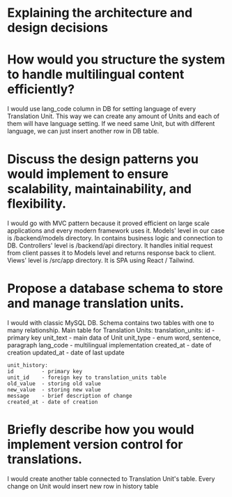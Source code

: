 # Explaining the architecture and design decisions

# How would you structure the system to handle multilingual content efficiently?
I would use lang_code column in DB for setting language of every Translation Unit.
This way we can create any amount of Units and each of them will have language setting.
If we need same Unit, but with different language, we can just insert another row in DB table.

# Discuss the design patterns you would implement to ensure scalability, maintainability, and flexibility.
I would go with MVC pattern because it proved efficient on large scale applications and every modern framework uses it.
Models' level in our case is /backend/models directory. In contains business logic and connection to DB.
Controllers' level is /backend/api directory. It handles initial request from client passes it to Models level and returns response back to client.
Views' level is /src/app directory. It is SPA using React / Tailwind.

# Propose a database schema to store and manage translation units.
I would with classic MySQL DB. Schema contains two tables with one to many relationship.
Main table for Translation Units:
    translation_units:
    id - primary key
    unit_text  - main data of Unit
    unit_type  - enum word, sentence, paragraph
    lang_code  - multilingual implementation
    created_at - date of creation
    updated_at - date of last update

    unit_history:
    id         - primary key
    unit_id    - foreign key to translation_units table
    old_value  - storing old value
    new_value  - storing new value
    message    - brief description of change
    created_at - date of creation

# Briefly describe how you would implement version control for translations.
I would create another table connected to Translation Unit's table. Every change on Unit would insert new row in history table
